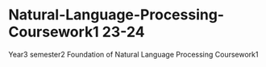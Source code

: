 # Natural-Language-Processing-Coursework1 23-24
Year3 semester2 Foundation of Natural Language Processing Coursework1
